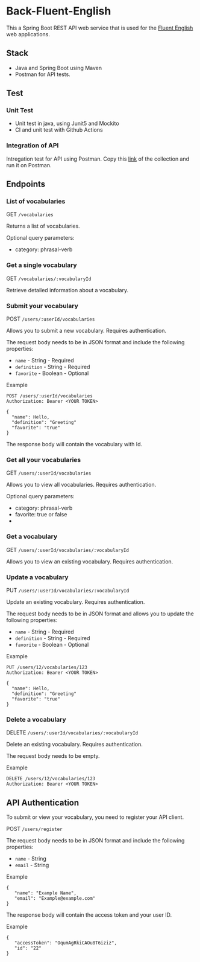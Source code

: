 # Back-Fluent-English
This a Spring Boot REST API web service that is used for the [Fluent English](https://github.com/BiplopDey/Back-Fluent-English) web applications.

## Stack ##
- Java and Spring Boot using Maven
- Postman for API tests.

## Test
### Unit Test ###
- Unit test in java, using Junit5 and Mockito
- CI and unit test with Github Actions
### Integration of API ###
Intregation test for API using Postman.
Copy this [link](https://www.getpostman.com/collections/5a93b173f31be9ec0aee)  of the collection and run it on Postman.



## Endpoints ##

### List of vocabularies ###

GET `/vocabularies`

Returns a list of vocabularies.

Optional query parameters:

- category:  phrasal-verb

### Get a single vocabulary ###

GET `/vocabularies/:vocabularyId`

Retrieve detailed information about a vocabulary.


### Submit your vocabulary ###

POST `/users/:userId/vocabularies`

Allows you to submit a new vocabulary. Requires authentication.

The request body needs to be in JSON format and include the following properties:

 - `name` - String - Required
 - `definition` - String - Required
 - `favorite` - Boolean - Optional

Example
```
POST /users/:userId/vocabularies
Authorization: Bearer <YOUR TOKEN>

{
  "name": Hello,
  "definition": "Greeting"
  "favorite": "true"
}
```

The response body will contain the vocabulary with Id.

### Get all your vocabularies ###

GET `/users/:userId/vocabularies`

Allows you to view all vocabularies. Requires authentication.

Optional query parameters:

- category:  phrasal-verb
- favorite: true or false
- 
### Get a vocabulary ###

GET `/users/:userId/vocabularies/:vocabularyId`

Allows you to view an existing vocabulary. Requires authentication.

### Update a vocabulary ###

PUT `/users/:userId/vocabularies/:vocabularyId`

Update an existing vocabulary. Requires authentication.

The request body needs to be in JSON format and allows you to update the following properties:

 - `name` - String - Required
 - `definition` - String - Required
 - `favorite` - Boolean - Optional

 Example
```
PUT /users/12/vocabularies/123
Authorization: Bearer <YOUR TOKEN>

{
  "name": Hello,
  "definition": "Greeting"
  "favorite": "true"
}
```

### Delete a vocabulary ###

DELETE `/users/:userId/vocabularies/:vocabularyId`

Delete an existing vocabulary. Requires authentication.

The request body needs to be empty.

 Example
```
DELETE /users/12/vocabularies/123
Authorization: Bearer <YOUR TOKEN>
```

## API Authentication ##

To submit or view your vocabulary, you need to register your API client.

POST `/users/register`

The request body needs to be in JSON format and include the following properties:

 - `name` - String
 - `email` - String

 Example

 ```
 {
    "name": "Example Name",
    "email": "Example@example.com"
}
 ```

The response body will contain the access token and your user ID.

Example
 ```
 {
    "accessToken": "OqumAgRkiCAOu8T6iziz",
    "id": "22"
}
 ```
